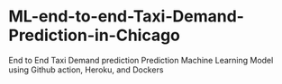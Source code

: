 # ML-end-to-end-Taxi-Demand-Prediction-in-Chicago
End to End Taxi Demand prediction Prediction Machine Learning Model using Github action, Heroku, and Dockers
